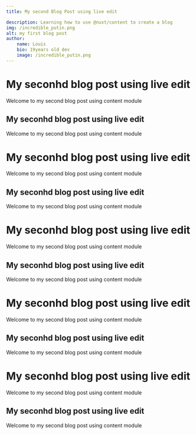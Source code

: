 ```yaml
---
title: My second Blog Post using live edit

description: Learning how to use @nuxt/content to create a blog
img: /incredible_putin.png
alt: my first blog post
author:
    name: Louis
    bio: 19years old dev
    image: /incredible_putin.png
---
```


# My seconhd blog post using live edit


Welcome to my second blog post using content module


## My seconhd blog post using live edit


Welcome to my second blog post using content module

# My seconhd blog post using live edit


Welcome to my second blog post using content module


## My seconhd blog post using live edit


Welcome to my second blog post using content module

# My seconhd blog post using live edit


Welcome to my second blog post using content module


## My seconhd blog post using live edit


Welcome to my second blog post using content module

# My seconhd blog post using live edit


Welcome to my second blog post using content module


## My seconhd blog post using live edit


Welcome to my second blog post using content module

# My seconhd blog post using live edit


Welcome to my second blog post using content module


## My seconhd blog post using live edit


Welcome to my second blog post using content module
